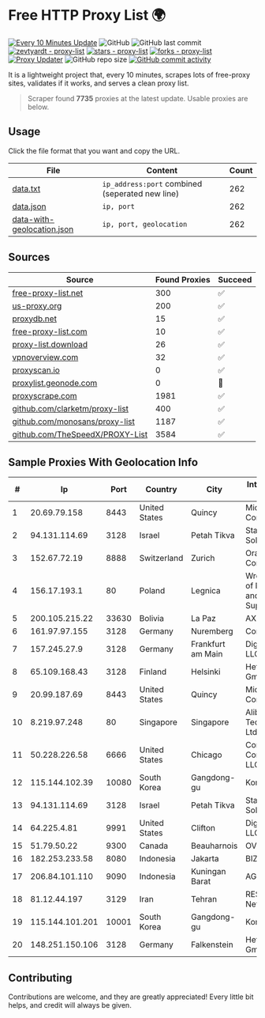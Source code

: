
# Free HTTP Proxy List 🌍

[![Every 10 Minutes Update](https://github.com/mertguvencli/http-proxy-list/actions/workflows/main.yml/badge.svg?branch=main)](https://github.com/mertguvencli/http-proxy-list/actions/workflows/main.yml)
![GitHub](https://img.shields.io/github/license/mertguvencli/http-proxy-list)
![GitHub last commit](https://img.shields.io/github/last-commit/mertguvencli/http-proxy-list)
[![zevtyardt - proxy-list](https://img.shields.io/static/v1?label=zevtyardt&message=proxy-list&color=blue&logo=github)](https://github.com/zevtyardt/proxy-list "Go to GitHub repo")
[![stars - proxy-list](https://img.shields.io/github/stars/zevtyardt/proxy-list?style=social)](https://github.com/zevtyardt/proxy-list)
[![forks - proxy-list](https://img.shields.io/github/forks/zevtyardt/proxy-list?style=social)](https://github.com/zevtyardt/proxy-list)
[![Proxy Updater](https://github.com/zevtyardt/proxy-list/workflows/Proxy%20Updater/badge.svg)](https://github.com/zevtyardt/proxy-list/actions?query=workflow:"Proxy+Updater")
![GitHub repo size](https://img.shields.io/github/repo-size/zevtyardt/proxy-list)
[![GitHub commit activity](https://img.shields.io/github/commit-activity/m/zevtyardt/proxy-list?logo=commits)](https://github.com/zevtyardt/proxy-list/commits/main)

It is a lightweight project that, every 10 minutes, scrapes lots of free-proxy sites, validates if it works, and serves a clean proxy list.

> Scraper found **7735** proxies at the latest update. Usable proxies are below.

## Usage

Click the file format that you want and copy the URL.

|File|Content|Count|
|----|-------|-----|
|[data.txt](https://raw.githubusercontent.com/mertguvencli/http-proxy-list/main/proxy-list/data.txt)|`ip_address:port` combined (seperated new line)|262|
|[data.json](https://raw.githubusercontent.com/mertguvencli/http-proxy-list/main/proxy-list/data.json)|`ip, port`|262|
|[data-with-geolocation.json](https://raw.githubusercontent.com/mertguvencli/http-proxy-list/main/proxy-list/data-with-geolocation.json)|`ip, port, geolocation`|262|

## Sources

|Source|Found Proxies|Succeed|
|------|-------------|-------|
|[free-proxy-list.net](https://free-proxy-list.net)|300|✅|
|[us-proxy.org](https://www.us-proxy.org)|200|✅|
|[proxydb.net](http://proxydb.net)|15|✅|
|[free-proxy-list.com](https://free-proxy-list.com/?page=&port=&type%5B%5D=http&type%5B%5D=https&up_time=0&search=Search)|10|✅|
|[proxy-list.download](https://www.proxy-list.download/HTTP)|26|✅|
|[vpnoverview.com](https://vpnoverview.com/privacy/anonymous-browsing/free-proxy-servers)|32|✅|
|[proxyscan.io](https://www.proxyscan.io)|0|✅|
|[proxylist.geonode.com](https://proxylist.geonode.com/api/proxy-list?limit=300&page=1&sort_by=lastChecked&sort_type=desc&protocols=http,https)|0|🚫|
|[proxyscrape.com](https://api.proxyscrape.com/v2/?request=displayproxies&protocol=http&timeout=10000&country=all&ssl=all&anonymity=all)|1981|✅|
|[github.com/clarketm/proxy-list](https://raw.githubusercontent.com/clarketm/proxy-list/master/proxy-list-raw.txt)|400|✅|
|[github.com/monosans/proxy-list](https://raw.githubusercontent.com/monosans/proxy-list/main/proxies/http.txt)|1187|✅|
|[github.com/TheSpeedX/PROXY-List](https://raw.githubusercontent.com/TheSpeedX/PROXY-List/master/http.txt)|3584|✅|


## Sample Proxies With Geolocation Info

|#|Ip|Port|Country|City|Internet Service Provider|
|-|--|----|-------|----|-------------------------|
|1|20.69.79.158|8443|United States|Quincy|Microsoft Corporation|
|2|94.131.114.69|3128|Israel|Petah Tikva|Stark Industries Solutions LTD|
|3|152.67.72.19|8888|Switzerland|Zurich|Oracle Corporation|
|4|156.17.193.1|80|Poland|Legnica|Wroclaw Centre of Networking and Supercomputing|
|5|200.105.215.22|33630|Bolivia|La Paz|AXS Bolivia S. A.|
|6|161.97.97.155|3128|Germany|Nuremberg|Contabo GmbH|
|7|157.245.27.9|3128|Germany|Frankfurt am Main|DigitalOcean, LLC|
|8|65.109.168.43|3128|Finland|Helsinki|Hetzner Online GmbH|
|9|20.99.187.69|8443|United States|Quincy|Microsoft Corporation|
|10|8.219.97.248|80|Singapore|Singapore|Alibaba (US) Technology Co., Ltd.|
|11|50.228.226.58|6666|United States|Chicago|Comcast Cable Communications, LLC|
|12|115.144.102.39|10080|South Korea|Gangdong-gu|Korea Telecom|
|13|94.131.114.69|3128|Israel|Petah Tikva|Stark Industries Solutions LTD|
|14|64.225.4.81|9991|United States|Clifton|DigitalOcean, LLC|
|15|51.79.50.22|9300|Canada|Beauharnois|OVH SAS|
|16|182.253.233.58|8080|Indonesia|Jakarta|BIZNET|
|17|206.84.101.110|9090|Indonesia|Kuningan Barat|AGIS|
|18|81.12.44.197|3129|Iran|Tehran|RESPINA Networks|
|19|115.144.101.201|10001|South Korea|Gangdong-gu|Korea Telecom|
|20|148.251.150.106|3128|Germany|Falkenstein|Hetzner Online GmbH|



## Contributing

Contributions are welcome, and they are greatly appreciated! Every
little bit helps, and credit will always be given.

